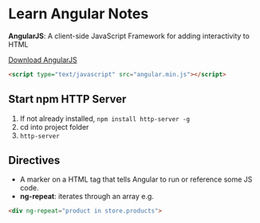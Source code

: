 Learn Angular Notes
===================

**AngularJS**: A client-side JavaScript Framework for adding interactivity to HTML

[Download AngularJS](http://angularjs.org)
```html
<script type="text/javascript" src="angular.min.js"></script>
```

Start npm HTTP Server
---------------------
1. If not already installed, `npm install http-server -g`
1. cd into project folder
1. `http-server`

Directives
----------
- A marker on a HTML tag that tells Angular to run or reference some JS code.
- **ng-repeat**: iterates through an array 
e.g.

```html
<div ng-repeat="product in store.products">
```
